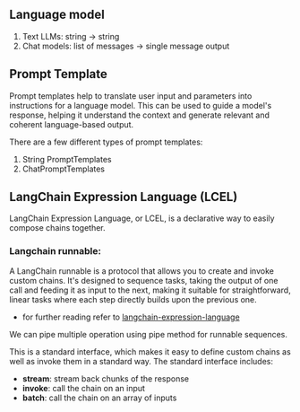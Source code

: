 ## Language model
1. Text LLMs: string -> string
2. Chat models: list of messages -> single message output

## Prompt Template
Prompt templates help to translate user input and parameters into instructions for a language model. This can be used to guide a model's response, helping it understand the context and generate relevant and coherent language-based output.

There are a few different types of prompt templates:
1. String PromptTemplates
2. ChatPromptTemplates

## LangChain Expression Language (LCEL)

LangChain Expression Language, or LCEL, is a declarative way to easily compose chains together.

### Langchain runnable:
A LangChain runnable is a protocol that allows you to create and invoke custom chains. It's designed to sequence tasks, taking the output of one call and feeding it as input to the next, making it suitable for straightforward, linear tasks where each step directly builds upon the previous one.

- for further reading refer to [langchain-expression-language](https://js.langchain.com/v0.2/docs/concepts#langchain-expression-language)

We can pipe multiple operation using pipe method for runnable sequences.

This is a standard interface, which makes it easy to define custom chains as well as invoke them in a standard way. The standard interface includes:
  - **stream**: stream back chunks of the response
  - **invoke**: call the chain on an input
  - **batch**: call the chain on an array of inputs
